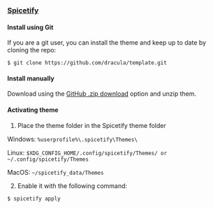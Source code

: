 ### [Spicetify](https://github.com/khanhas/spicetify-cli)

#### Install using Git

If you are a git user, you can install the theme and keep up to date by cloning the repo:

    $ git clone https://github.com/dracula/template.git

#### Install manually

Download using the [GitHub .zip download](https://github.com/dracula/spicetify/archive/master.zip) option and unzip them.

#### Activating theme

1. Place the theme folder in the Spicetify theme folder

Windows: `%userprofile%\.spicetify\Themes\`

Linux: `$XDG_CONFIG_HOME/.config/spicetify/Themes/ or ~/.config/spicetify/Themes`

MacOS: `~/spicetify_data/Themes`

2. Enable it with the following command:

```$ spicetify apply```